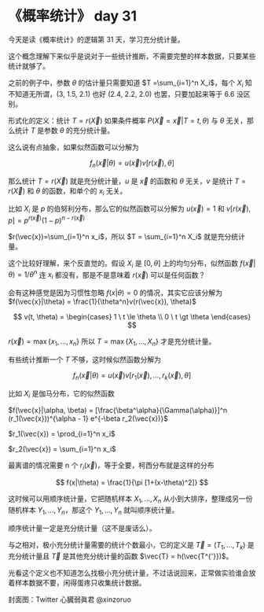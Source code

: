 # 《概率统计》 day 31

今天是读《概率统计》的逻辑第 31 天，学习充分统计量。

这个概念理解下来似乎是说对于一些统计推断，不需要完整的样本数据，只要某些统计就够了。

之前的例子中，参数 $\theta$ 的估计量只需要知道 $T =\sum_{i=1}^n X_i$，每个 $X_i$ 知不知道无所谓，(3, 1.5, 2.1) 也好 (2.4, 2.2, 2.0) 也罢，只要加起来等于 6.6 没区别。

形式化的定义：统计 $T=r(\vec{X})$ 如果条件概率
 $P(\vec{X} = \vec{x}|T=t, \theta)$ 与 $\theta$ 无关，那么统计 $T$ 是参数 $\theta$ 的充分统计量。

这么说有点抽象，如果似然函数可以分解为

$$
f_n(\vec{x}|\theta) = u(\vec{x}) v[r(\vec{x}), \theta]
$$

那么统计 $T=r(\vec{X})$ 就是充分统计量，$u$ 是 $\vec{x}$ 的函数和 $\theta$ 无关，$v$ 是统计 $T=r(\vec{X})$ 和 $\theta$ 的函数，和单个的 $x_i$ 无关。

比如 $X_i$ 是 $p$ 的伯努利分布，那么它的似然函数可以分解为 $u(\vec{x})=1$ 和 $v[r(\vec{x}), p] = p^{r(\vec{x})}(1-p)^{n-r(\vec{x})}$

$r(\vec{x})=\sum_{i=1}^n x_i$，所以 $T = \sum_{i=1}^n X_i$ 就是充分统计量。

这个比较好理解，来个反直觉的。假设 $X_i$ 是 $[0, \theta]$ 上的均匀分布，似然函数 $f(\vec{x}|\theta) = 1 /\theta^n$ 连 $x_i$ 都没有，那是不是意味着 $r(\vec{x})$ 可以是任何函数？

会有这种感觉是因为习惯性忽略 $f(x|\theta) = 0$ 的情况，其实它应该分解为 $f(\vec{x}|\theta) = \frac{1}{\theta^n}v(r(\vec{x}), \theta)$

$$
v(t, \theta) = \begin{cases}
    1 \ t \le \theta \\
    0 \ t \gt \theta
\end{cases}
$$

$r(\vec{x})=\max\{x_1, ..., x_n\}$ 所以 $T=\max\{X_1, ..., X_n\}$ 才是充分统计量。

有些统计推断一个 $T$ 不够，这时候似然函数分解为

$$
f_n(\vec{x}|\theta) = u(\vec{x}) v[r_1(\vec{x}), ..., r_k(\vec{x}), \theta]
$$

比如 $X_i$ 是伽马分布，它的似然函数

$f(\vec{x}|\alpha, \beta) = [\frac{\beta^\alpha}{\Gamma(\alpha)}]^n (r_1(\vec{x}))^{\alpha - 1} e^{-\beta r_2(\vec{x})}$

$r_1(\vec{x}) = \prod_{i=1}^n x_i$

$r_2(\vec{x}) = \sum_{i=1}^n x_i$

最离谱的情况需要 n 个 $r_i(\vec{x})$，等于全要，柯西分布就是这样的分布

$$
f(x|\theta) = \frac{1}{\pi [1+(x-\theta)^2]}
$$

这时候可以用顺序统计量，它把随机样本 $X_1, ..., X_n$ 从小到大排序，整理成另一份随机样本 $Y_1, ..., Y_n$，那这个 $Y_1, ..., Y_n$ 就叫顺序统计量。

顺序统计量一定是充分统计量（这不是废话么）。

与之相对，极小充分统计量需要的统计个数最小，它的定义是 $\vec{T} = (T_1, ..., T_k)$ 是充分统计量且 $\vec{T}$ 是其他充分统计量的函数 $\vec{T} = h(\vec{T^{'}})$。

光看这个定义也不知道怎么找极小充分统计量，不过话说回来，正常做实验谁会放着样本数据不要，闲得蛋疼只收集统计数据。

封面图：Twitter 心臓弱眞君 @xinzoruo